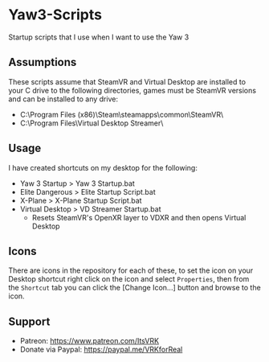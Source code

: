 # Yaw3-Scripts
Startup scripts that I use when I want to use the Yaw 3

## Assumptions

These scripts assume that SteamVR and Virtual Desktop are installed to your C drive to the following directories, games must be SteamVR versions and can be installed to any drive:

- C:\Program Files (x86)\Steam\steamapps\common\SteamVR\
- C:\Program Files\Virtual Desktop Streamer\

## Usage

I have created shortcuts on my desktop for the following:

- Yaw 3 Startup > Yaw 3 Startup.bat
- Elite Dangerous > Elite Startup Script.bat
- X-Plane > X-Plane Startup Script.bat
- Virtual Desktop > VD Streamer Startup.bat
  - Resets SteamVR's OpenXR layer to VDXR and then opens Virtual Desktop

## Icons
There are icons in the repository for each of these, to set the icon on your Desktop shortcut right click on the icon and select `Properties`, then from the `Shortcut` tab you can click the [Change Icon...] button and browse to the icon.

## Support

- Patreon: https://www.patreon.com/ItsVRK
- Donate via Paypal: https://paypal.me/VRKforReal
